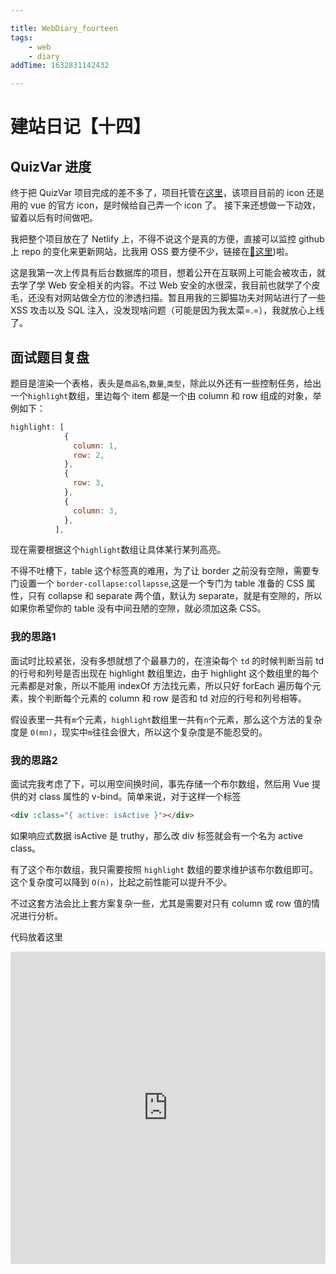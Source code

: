 ```yaml
---

title: WebDiary_fourteen
tags:
    - web
    - diary
addTime: 1632831142432

---
```

# 建站日记【十四】
## QuizVar 进度
终于把 QuizVar 项目完成的差不多了，项目托管在[这里](https://github.com/ankh04/QuizVar/tree/main/Quizvar)，该项目目前的 icon 还是用的 vue 的官方 icon，是时候给自己弄一个 icon 了。
接下来还想做一下动效，留着以后有时间做吧。

我把整个项目放在了 Netlify 上，不得不说这个是真的方便，直接可以监控 github 上 repo 的变化来更新网站，比我用 OSS 要方便不少，链接在[🔗这里](https://Quizvar.qiucle.cn))啦。

这是我第一次上传具有后台数据库的项目，想着公开在互联网上可能会被攻击，就去学了学 Web 安全相关的内容。不过 Web 安全的水很深，我目前也就学了个皮毛，还没有对网站做全方位的渗透扫描。暂且用我的三脚猫功夫对网站进行了一些 XSS 攻击以及 SQL 注入，没发现啥问题（可能是因为我太菜=.=），我就放心上线了。

<!-- more -->

## 面试题目复盘

题目是渲染一个表格，表头是`商品名`,`数量`,`类型`，除此以外还有一些控制任务，给出一个`highlight`数组，里边每个 item 都是一个由 column 和 row 组成的对象，举例如下：

```js
highlight: [
            {
              column: 1,
              row: 2,
            },
            {
              row: 3,
            },
            {
              column: 3,
            },
          ],
```

现在需要根据这个`highlight`数组让具体某行某列高亮。

不得不吐槽下，table 这个标签真的难用，为了让 border 之前没有空隙，需要专门设置一个 `border-collapse:collapsse`,这是一个专门为 table 准备的 CSS 属性，只有 collapse 和 separate 两个值，默认为 separate，就是有空隙的，所以如果你希望你的 table 没有中间丑陋的空隙，就必须加这条 CSS。

### 我的思路1

面试时比较紧张，没有多想就想了个最暴力的，在渲染每个 `td` 的时候判断当前 td 的行号和列号是否出现在 highlight 数组里边，由于 highlight 这个数组里的每个元素都是对象，所以不能用 indexOf 方法找元素，所以只好 forEach 遍历每个元素，挨个判断每个元素的 column 和 row 是否和 td 对应的行号和列号相等。

假设表里一共有`m`个元素，`highlight`数组里一共有`n`个元素，那么这个方法的复杂度是 `O(mn)`，现实中`m`往往会很大，所以这个复杂度是不能忍受的。

### 我的思路2

面试完我考虑了下，可以用空间换时间，事先存储一个布尔数组，然后用 Vue 提供的对 class 属性的 v-bind。简单来说，对于这样一个标签

```html
<div :class="{ active: isActive }"></div>
```

如果响应式数据 isActive 是 truthy，那么改 div 标签就会有一个名为 active class。

有了这个布尔数组，我只需要按照 `highlight` 数组的要求维护该布尔数组即可。这个复杂度可以降到 `O(n)`，比起之前性能可以提升不少。

不过这套方法会比上套方案复杂一些，尤其是需要对只有 column 或 row 值的情况进行分析。

代码放着这里

<iframe src="https://codesandbox.io/embed/wizardly-alex-x5slj?fontsize=14&hidenavigation=1&theme=dark"
     style="width:100%; height:500px; border:0; border-radius: 4px; overflow:hidden;"
     title="wizardly-alex-x5slj"
     allow="accelerometer; ambient-light-sensor; camera; encrypted-media; geolocation; gyroscope; hid; microphone; midi; payment; usb; vr; xr-spatial-tracking"
     sandbox="allow-forms allow-modals allow-popups allow-presentation allow-same-origin allow-scripts"
   ></iframe>

